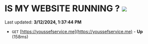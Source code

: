 # IS MY WEBSITE RUNNING ? [![](https://img.shields.io/static/v1?label=Sponsor&message=%E2%9D%A4&logo=GitHub&color=%23fe8e86)](https://github.com/sponsors/<username>)

Last updated: **3/12/2024, 1:37:44 PM**

- `GET` [https://youssefservice.me](https://youssefservice.me) - **Up** (158ms)
